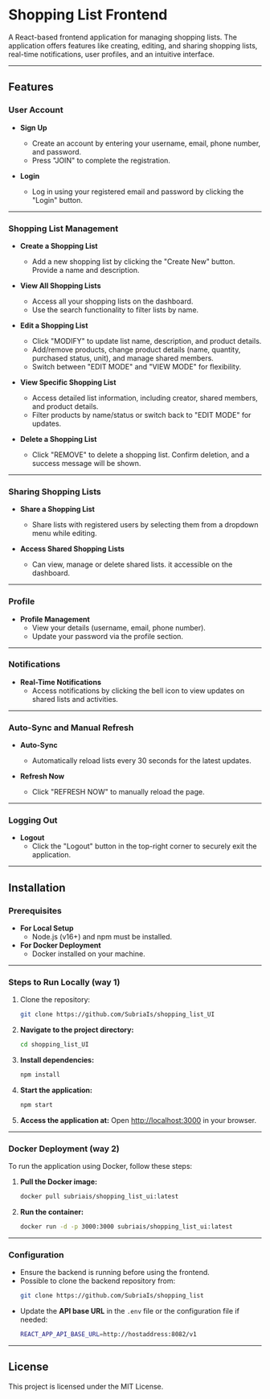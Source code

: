 # Shopping List Frontend  

A React-based frontend application for managing shopping lists. The application offers features like creating, editing, and sharing shopping lists, real-time notifications, user profiles, and an intuitive interface.  

---

## Features  

### User Account  
- **Sign Up**  
  - Create an account by entering your username, email, phone number, and password.  
  - Press "JOIN" to complete the registration.  

- **Login**  
  - Log in using your registered email and password by clicking the "Login" button.  

---

### Shopping List Management  
- **Create a Shopping List**  
  - Add a new shopping list by clicking the "Create New" button. Provide a name and description.  

- **View All Shopping Lists**  
  - Access all your shopping lists on the dashboard.  
  - Use the search functionality to filter lists by name.  

- **Edit a Shopping List**  
  - Click "MODIFY" to update list name, description, and product details.  
  - Add/remove products, change product details (name, quantity, purchased status, unit), and manage shared members.  
  - Switch between "EDIT MODE" and "VIEW MODE" for flexibility.  

- **View Specific Shopping List**  
  - Access detailed list information, including creator, shared members, and product details.  
  - Filter products by name/status or switch back to "EDIT MODE" for updates.  

- **Delete a Shopping List**  
  - Click "REMOVE" to delete a shopping list. Confirm deletion, and a success message will be shown.  

---

### Sharing Shopping Lists  
- **Share a Shopping List**  
  - Share lists with registered users by selecting them from a dropdown menu while editing.  

- **Access Shared Shopping Lists**  
  - Can view, manage or delete shared lists. it accessible on the dashboard.  

---

### Profile  
- **Profile Management**  
  - View your details (username, email, phone number).  
  - Update your password via the profile section.  

---

### Notifications  
- **Real-Time Notifications**  
  - Access notifications by clicking the bell icon to view updates on shared lists and activities.  

---

### Auto-Sync and Manual Refresh  
- **Auto-Sync**  
  - Automatically reload lists every 30 seconds for the latest updates.  

- **Refresh Now**  
  - Click "REFRESH NOW" to manually reload the page.  

---

### Logging Out  
- **Logout**  
  - Click the "Logout" button in the top-right corner to securely exit the application.  

---

## Installation  

### Prerequisites  
- **For Local Setup**  
  - Node.js (v16+) and npm must be installed.  
- **For Docker Deployment**  
  - Docker installed on your machine.  

---

### Steps to Run Locally  (way 1)

1. Clone the repository:  
   ```bash  
   git clone https://github.com/SubriaIs/shopping_list_UI
2. **Navigate to the project directory:**
    ```bash
    cd shopping_list_UI
    ```

3. **Install dependencies:**
    ```bash
    npm install
    ```

4. **Start the application:**
    ```bash
    npm start
    ```

5. **Access the application at:**
    Open [http://localhost:3000](http://localhost:3000) in your browser.

---

### Docker Deployment (way 2)

To run the application using Docker, follow these steps:

1. **Pull the Docker image:**
    ```bash
    docker pull subriais/shopping_list_ui:latest
    ```

2. **Run the container:**
    ```bash
    docker run -d -p 3000:3000 subriais/shopping_list_ui:latest
    ```

---

### Configuration

- Ensure the backend is running before using the frontend.
- Possible to clone the backend repository from:  
   ```bash  
   git clone https://github.com/SubriaIs/shopping_list
- Update the **API base URL** in the `.env` file or the configuration file if needed:
    ```bash
    REACT_APP_API_BASE_URL=http://hostaddress:8082/v1
    ```

---

## License

This project is licensed under the MIT License.

